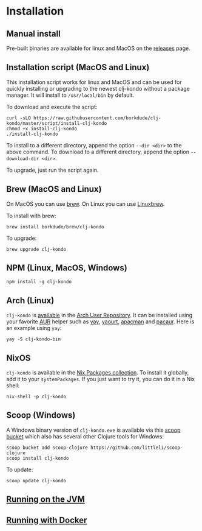 # Installation

## Manual install

Pre-built binaries are available for linux and MacOS <!-- and Windows -->on the
[releases](https://github.com/borkdude/clj-kondo/releases) page.

## Installation script (MacOS and Linux)

This installation script works for linux and MacOS and can be used for quickly
installing or upgrading to the newest clj-kondo without a package manager. It
will install to `/usr/local/bin` by default.

To download and execute the script:

    curl -sLO https://raw.githubusercontent.com/borkdude/clj-kondo/master/script/install-clj-kondo
    chmod +x install-clj-kondo
    ./install-clj-kondo

To install to a different directory, append the option `--dir <dir>` to the
above command.  To download to a different directory, append the option
`--download-dir <dir>`.

To upgrade, just run the script again.

## Brew (MacOS and Linux)

On MacOS you can use [brew](https://brew.sh/).  On Linux you can use
[Linuxbrew](http://linuxbrew.sh/).

To install with brew:

    brew install borkdude/brew/clj-kondo

To upgrade:

    brew upgrade clj-kondo

<!-- 
## Snap (Linux)

NOTE: using the Snap package, clj-kondo only has access to your home directory.

To install:

    sudo snap install clj-kondo

To give clj-kondo access to your home directory:

    sudo snap connect clj-kondo:home

To upgrade:

    sudo snap refresh clj-kondo
-->

## NPM (Linux, MacOS, Windows)

    npm install -g clj-kondo

## Arch (Linux)

`clj-kondo` is [available](https://aur.archlinux.org/packages/clj-kondo-bin/) in the [Arch User Repository](https://aur.archlinux.org). It can be installed using your favorite [AUR](https://aur.archlinux.org) helper such as
[yay](https://github.com/Jguer/yay), [yaourt](https://github.com/archlinuxfr/yaourt), [apacman](https://github.com/oshazard/apacman) and [pacaur](https://github.com/rmarquis/pacaur). Here is an example using `yay`:

    yay -S clj-kondo-bin

## NixOS

`clj-kondo` is available in the
[Nix Packages collection](https://github.com/NixOS/nixpkgs/blob/master/pkgs/development/tools/clj-kondo/default.nix).
To install it globally, add it to your `systemPackages`. If you just want to try it, you can do it in a Nix shell:

    nix-shell -p clj-kondo

## Scoop (Windows)

A Windows binary version of `clj-kondo.exe` is available via this [scoop bucket](https://github.com/littleli/scoop-clojure) which also has several other Clojure tools for Windows:

    scoop bucket add scoop-clojure https://github.com/littleli/scoop-clojure
    scoop install clj-kondo

To update:

    scoop update clj-kondo

## [Running on the JVM](jvm.md)

## [Running with Docker](docker.md)

<!-- ## Scoop (Windows)

Note: clj-kondo on Windows is considered experimental. Until we sort out [this issue](https://github.com/borkdude/clj-kondo/issues/276), the scoop package will not be updated. You can try the latest binary from [Github](https://github.com/borkdude/clj-kondo/releases).

To install clj-kondo on Windows you can use [scoop](https://scoop.sh):

     scoop bucket add borkdude https://github.com/borkdude/scoop-bucket
     scoop install clj-kondo

To upgrade:

    scoop update clj-kondo
-->
